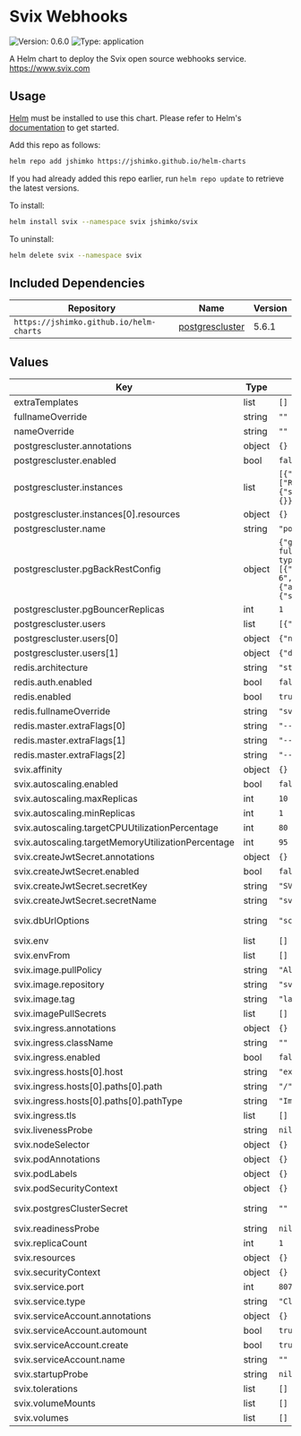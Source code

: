 # Svix Webhooks

![Version: 0.6.0](https://img.shields.io/badge/Version-0.6.0-informational?style=flat-square) ![Type: application](https://img.shields.io/badge/Type-application-informational?style=flat-square)

A Helm chart to deploy the Svix open source webhooks service. <https://www.svix.com>

## Usage

[Helm](https://helm.sh) must be installed to use this chart. Please refer to
Helm's [documentation](https://helm.sh/docs) to get started.

Add this repo as follows:

```sh
helm repo add jshimko https://jshimko.github.io/helm-charts
```

If you had already added this repo earlier, run `helm repo update` to retrieve
the latest versions.

To install:

```sh
helm install svix --namespace svix jshimko/svix
```

To uninstall:

```sh
helm delete svix --namespace svix
```

## Included Dependencies

| Repository                              | Name       | Version |
| --------------------------------------- | ---------- | ------- |
| `https://jshimko.github.io/helm-charts` | [postgrescluster](../postgrescluster/) | 5.6.1 |

## Values

| Key | Type | Default | Description |
|-----|------|---------|-------------|
| extraTemplates | list | `[]` |  |
| fullnameOverride | string | `""` |  |
| nameOverride | string | `""` |  |
| postgrescluster.annotations | object | `{}` | PostgresCluster annotations |
| postgrescluster.enabled | bool | `false` | disabled by default in case PostgresOperator is not installed in the cluster |
| postgrescluster.instances | list | `[{"dataVolumeClaimSpec":{"accessModes":["ReadWriteOnce"],"resources":{"requests":{"storage":"2Gi"}}},"name":"svix","replicas":1,"resources":{}}]` | Postgres instances |
| postgrescluster.instances[0].resources | object | `{}` | Postgres instance resources |
| postgrescluster.name | string | `"postgres-svix"` | PostgresCluster name |
| postgrescluster.pgBackRestConfig | object | `{"global":{"repo1-retention-full":"7","repo1-retention-full-type":"time"},"manual":{"options":["--type=full"],"repoName":"repo1"},"repos":[{"name":"repo1","schedules":{"differential":"0 12 * * 1-6","full":"0 12 * * 0"},"volume":{"volumeClaimSpec":{"accessModes":["ReadWriteOnce"],"resources":{"requests":{"storage":"10Gi"}}}}}]}` | <https://access.crunchydata.com/documentation/postgres-operator/latest/tutorials/backups-disaster-recovery/backups> |
| postgrescluster.pgBouncerReplicas | int | `1` |  |
| postgrescluster.users | list | `[{"name":"postgres"},{"databases":["svix"],"name":"svix"}]` | Postgres users to create and assign access to databases |
| postgrescluster.users[0] | object | `{"name":"postgres"}` | db admin |
| postgrescluster.users[1] | object | `{"databases":["svix"],"name":"svix"}` | app user |
| redis.architecture | string | `"standalone"` |  |
| redis.auth.enabled | bool | `false` |  |
| redis.enabled | bool | `true` |  |
| redis.fullnameOverride | string | `"svix-redis"` |  |
| redis.master.extraFlags[0] | string | `"--save 60 500"` |  |
| redis.master.extraFlags[1] | string | `"--appendonly yes"` |  |
| redis.master.extraFlags[2] | string | `"--appendfsync everysec"` |  |
| svix.affinity | object | `{}` |  |
| svix.autoscaling.enabled | bool | `false` |  |
| svix.autoscaling.maxReplicas | int | `10` |  |
| svix.autoscaling.minReplicas | int | `1` |  |
| svix.autoscaling.targetCPUUtilizationPercentage | int | `80` |  |
| svix.autoscaling.targetMemoryUtilizationPercentage | int | `95` |  |
| svix.createJwtSecret.annotations | object | `{}` |  |
| svix.createJwtSecret.enabled | bool | `false` |  |
| svix.createJwtSecret.secretKey | string | `"SVIX_API_KEY"` |  |
| svix.createJwtSecret.secretName | string | `"svix-jwt"` |  |
| svix.dbUrlOptions | string | `"schema=svix&sslmode=require&application_name=svix"` | PostgresCluster connection string options. e.g. schema=stack,connection_limit=10,connect_timeout=10,pool_timeout=10 |
| svix.env | list | `[]` |  |
| svix.envFrom | list | `[]` |  |
| svix.image.pullPolicy | string | `"Always"` |  |
| svix.image.repository | string | `"svix/svix-server"` |  |
| svix.image.tag | string | `"latest"` |  |
| svix.imagePullSecrets | list | `[]` |  |
| svix.ingress.annotations | object | `{}` |  |
| svix.ingress.className | string | `""` |  |
| svix.ingress.enabled | bool | `false` |  |
| svix.ingress.hosts[0].host | string | `"example.com"` |  |
| svix.ingress.hosts[0].paths[0].path | string | `"/"` |  |
| svix.ingress.hosts[0].paths[0].pathType | string | `"ImplementationSpecific"` |  |
| svix.ingress.tls | list | `[]` |  |
| svix.livenessProbe | string | `nil` |  |
| svix.nodeSelector | object | `{}` |  |
| svix.podAnnotations | object | `{}` |  |
| svix.podLabels | object | `{}` |  |
| svix.podSecurityContext | object | `{}` |  |
| svix.postgresClusterSecret | string | `""` | optional Postgres Operator cluster secret name. This is useful if you deploy a PostgresCluster instance outside of this chart. |
| svix.readinessProbe | string | `nil` |  |
| svix.replicaCount | int | `1` |  |
| svix.resources | object | `{}` |  |
| svix.securityContext | object | `{}` |  |
| svix.service.port | int | `8071` |  |
| svix.service.type | string | `"ClusterIP"` |  |
| svix.serviceAccount.annotations | object | `{}` |  |
| svix.serviceAccount.automount | bool | `true` |  |
| svix.serviceAccount.create | bool | `true` |  |
| svix.serviceAccount.name | string | `""` |  |
| svix.startupProbe | string | `nil` |  |
| svix.tolerations | list | `[]` |  |
| svix.volumeMounts | list | `[]` |  |
| svix.volumes | list | `[]` |  |
